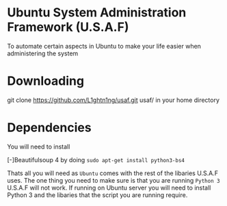 # Ubuntu System Administration Framework (U.S.A.F)

To automate certain aspects in Ubuntu to make your life easier when administering the system


# Downloading

git clone https://github.com/L1ghtn1ng/usaf.git  usaf/ in your home directory


# Dependencies

You will need to install 

[-]Beautifulsoup 4 by doing ```sudo apt-get install python3-bs4```

Thats all you will need as ```Ubuntu``` comes with the rest of the libaries U.S.A.F uses. The one thing you need to make sure
is that you are running ```Python 3``` U.S.A.F will not work. If running on Ubuntu server you will need to install
Python 3 and the libaries that the script you are running require. 
